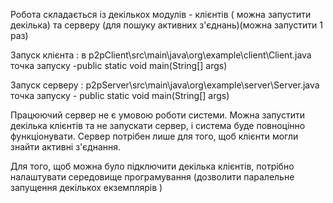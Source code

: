  Робота складається із декількох модулів - клієнтів ( можна запустити декілька) 
та серверу (для пошуку активних з'єднань)(можна запустити 1 раз)

Запуск клієнта : 
        в p2pClient\src\main\java\org\example\client\Client.java
          точка запуску -public static void main(String[] args)

Запуск серверу : 
        p2pServer\src\main\java\org\example\server\Server.java
            точка запуску - public static void main(String[] args) 

Працюючий сервер не є умовою роботи системи. Можна запустити декілька 
клієнтів та не запускати сервер, і система буде повноцінно функціонувати.
Сервер потрібен лише для того, щоб клієнти могли знайти активні з'єднання. 

Для того, щоб можна було підключити декілька клієнтів, потрібно налаштувати середовище 
програмування (дозволити паралельне запущення декількох екземплярів )

 
